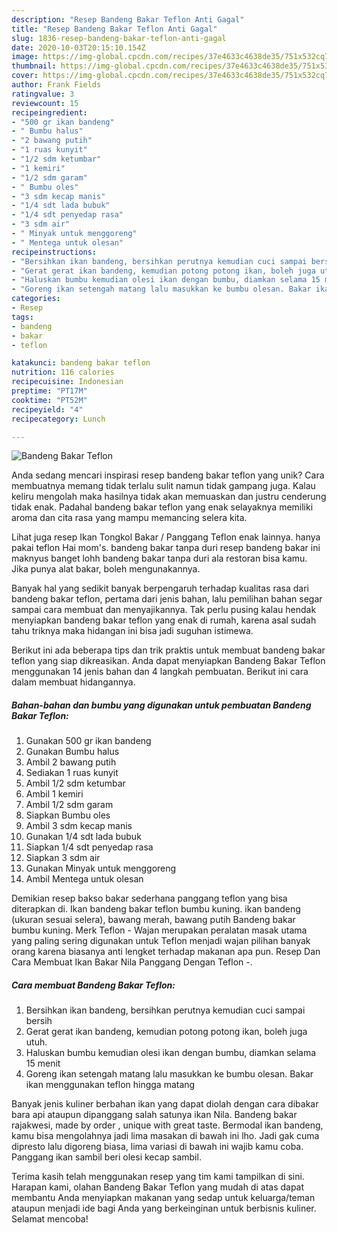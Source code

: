 ```yaml
---
description: "Resep Bandeng Bakar Teflon Anti Gagal"
title: "Resep Bandeng Bakar Teflon Anti Gagal"
slug: 1836-resep-bandeng-bakar-teflon-anti-gagal
date: 2020-10-03T20:15:10.154Z
image: https://img-global.cpcdn.com/recipes/37e4633c4638de35/751x532cq70/bandeng-bakar-teflon-foto-resep-utama.jpg
thumbnail: https://img-global.cpcdn.com/recipes/37e4633c4638de35/751x532cq70/bandeng-bakar-teflon-foto-resep-utama.jpg
cover: https://img-global.cpcdn.com/recipes/37e4633c4638de35/751x532cq70/bandeng-bakar-teflon-foto-resep-utama.jpg
author: Frank Fields
ratingvalue: 3
reviewcount: 15
recipeingredient:
- "500 gr ikan bandeng"
- " Bumbu halus"
- "2 bawang putih"
- "1 ruas kunyit"
- "1/2 sdm ketumbar"
- "1 kemiri"
- "1/2 sdm garam"
- " Bumbu oles"
- "3 sdm kecap manis"
- "1/4 sdt lada bubuk"
- "1/4 sdt penyedap rasa"
- "3 sdm air"
- " Minyak untuk menggoreng"
- " Mentega untuk olesan"
recipeinstructions:
- "Bersihkan ikan bandeng, bersihkan perutnya kemudian cuci sampai bersih"
- "Gerat gerat ikan bandeng, kemudian potong potong ikan, boleh juga utuh."
- "Haluskan bumbu kemudian olesi ikan dengan bumbu, diamkan selama 15 menit"
- "Goreng ikan setengah matang lalu masukkan ke bumbu olesan. Bakar ikan menggunakan teflon hingga matang"
categories:
- Resep
tags:
- bandeng
- bakar
- teflon

katakunci: bandeng bakar teflon 
nutrition: 116 calories
recipecuisine: Indonesian
preptime: "PT17M"
cooktime: "PT52M"
recipeyield: "4"
recipecategory: Lunch

---
```



![Bandeng Bakar Teflon](https://img-global.cpcdn.com/recipes/37e4633c4638de35/751x532cq70/bandeng-bakar-teflon-foto-resep-utama.jpg)

Anda sedang mencari inspirasi resep bandeng bakar teflon yang unik? Cara membuatnya memang tidak terlalu sulit namun tidak gampang juga. Kalau keliru mengolah maka hasilnya tidak akan memuaskan dan justru cenderung tidak enak. Padahal bandeng bakar teflon yang enak selayaknya memiliki aroma dan cita rasa yang mampu memancing selera kita.

Lihat juga resep Ikan Tongkol Bakar / Panggang Teflon enak lainnya. hanya pakai teflon Hai mom&#39;s. bandeng bakar tanpa duri resep bandeng bakar ini maknyus banget lohh bandeng bakar tanpa duri ala restoran bisa kamu. Jika punya alat bakar, boleh mengunakannya.

Banyak hal yang sedikit banyak berpengaruh terhadap kualitas rasa dari bandeng bakar teflon, pertama dari jenis bahan, lalu pemilihan bahan segar sampai cara membuat dan menyajikannya. Tak perlu pusing kalau hendak menyiapkan bandeng bakar teflon yang enak di rumah, karena asal sudah tahu triknya maka hidangan ini bisa jadi suguhan istimewa.


Berikut ini ada beberapa tips dan trik praktis untuk membuat bandeng bakar teflon yang siap dikreasikan. Anda dapat menyiapkan Bandeng Bakar Teflon menggunakan 14 jenis bahan dan 4 langkah pembuatan. Berikut ini cara dalam membuat hidangannya.

<!--inarticleads1-->

##### Bahan-bahan dan bumbu yang digunakan untuk pembuatan Bandeng Bakar Teflon:

1. Gunakan 500 gr ikan bandeng
1. Gunakan  Bumbu halus
1. Ambil 2 bawang putih
1. Sediakan 1 ruas kunyit
1. Ambil 1/2 sdm ketumbar
1. Ambil 1 kemiri
1. Ambil 1/2 sdm garam
1. Siapkan  Bumbu oles
1. Ambil 3 sdm kecap manis
1. Gunakan 1/4 sdt lada bubuk
1. Siapkan 1/4 sdt penyedap rasa
1. Siapkan 3 sdm air
1. Gunakan  Minyak untuk menggoreng
1. Ambil  Mentega untuk olesan


Demikian resep bakso bakar sederhana panggang teflon yang bisa diterapkan di. Ikan bandeng bakar teflon bumbu kuning. ikan bandeng (ukuran sesuai selera), bawang merah, bawang putih Bandeng bakar bumbu kuning. Merk Teflon - Wajan merupakan peralatan masak utama yang paling sering digunakan untuk Teflon menjadi wajan pilihan banyak orang karena biasanya anti lengket terhadap makanan apa pun. Resep Dan Cara Membuat Ikan Bakar Nila Panggang Dengan Teflon -. 

<!--inarticleads2-->

##### Cara membuat Bandeng Bakar Teflon:

1. Bersihkan ikan bandeng, bersihkan perutnya kemudian cuci sampai bersih
1. Gerat gerat ikan bandeng, kemudian potong potong ikan, boleh juga utuh.
1. Haluskan bumbu kemudian olesi ikan dengan bumbu, diamkan selama 15 menit
1. Goreng ikan setengah matang lalu masukkan ke bumbu olesan. Bakar ikan menggunakan teflon hingga matang


Banyak jenis kuliner berbahan ikan yang dapat diolah dengan cara dibakar bara api ataupun dipanggang salah satunya ikan Nila. Bandeng bakar rajakwesi, made by order , unique with great taste. Bermodal ikan bandeng, kamu bisa mengolahnya jadi lima masakan di bawah ini lho. Jadi gak cuma dipresto lalu digoreng biasa, lima variasi di bawah ini wajib kamu coba. Panggang ikan sambil beri olesi kecap sambil. 

Terima kasih telah menggunakan resep yang tim kami tampilkan di sini. Harapan kami, olahan Bandeng Bakar Teflon yang mudah di atas dapat membantu Anda menyiapkan makanan yang sedap untuk keluarga/teman ataupun menjadi ide bagi Anda yang berkeinginan untuk berbisnis kuliner. Selamat mencoba!
